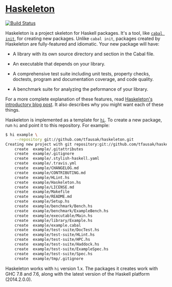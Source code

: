 # [Haskeleton][1]

[![Build Status][2]][3]

Haskeleton is a project skeleton for Haskell packages. It's a tool,
like [`cabal init`][4], for creating new packages. Unlike `cabal
init`, packages created by Haskeleton are fully-featured and
idiomatic. Your new package will have:

- A library with its own source directory and section in the Cabal
  file.

- An executable that depends on your library.

- A comprehensive test suite including unit tests, property checks,
  doctests, program and documentation coverage, and code quality.

- A benchmark suite for analyzing the peformance of your library.

For a more complete explanation of these features, read [Haskeleton's
introductory blog post][5]. It also describes why you might want
each of these things.

Haskeleton is implemented as a template for [`hi`][6]. To create a
new package, run `hi` and point it to this repository. For example:

``` sh
$ hi example \
    --repository git://github.com/tfausak/haskeleton.git
Creating new project with git repository:git://github.com/tfausak/haskeleton.git
    create  example/.gitattributes
    create  example/.gitignore
    create  example/.stylish-haskell.yaml
    create  example/.travis.yml
    create  example/CHANGELOG.md
    create  example/CONTRIBUTING.md
    create  example/HLint.hs
    create  example/Haskeleton.hs
    create  example/LICENSE.md
    create  example/Makefile
    create  example/README.md
    create  example/Setup.hs
    create  example/benchmark/Bench.hs
    create  example/benchmark/ExampleBench.hs
    create  example/executable/Main.hs
    create  example/library/Example.hs
    create  example/example.cabal
    create  example/test-suite/DocTest.hs
    create  example/test-suite/HLint.hs
    create  example/test-suite/HPC.hs
    create  example/test-suite/Haddock.hs
    create  example/test-suite/ExampleSpec.hs
    create  example/test-suite/Spec.hs
    create  example/tmp/.gitignore
```

Haskeleton works with `hi` version 1.x. The packages it creates
work with GHC 7.8 and 7.6, along with the latest version of the
Haskell platform (2014.2.0.0).

[1]: http://taylor.fausak.me/haskeleton/
[2]: https://img.shields.io/travis/tfausak/haskeleton/master.svg?label=build&style=flat-square
[3]: https://travis-ci.org/tfausak/haskeleton
[4]: https://www.haskell.org/cabal/users-guide/developing-packages.html#using-cabal-init
[5]: http://taylor.fausak.me/2014/03/04/haskeleton-a-haskell-project-skeleton/
[6]: https://github.com/fujimura/hi
